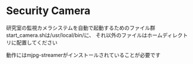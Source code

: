 # Security Camera
研究室の監視カメラシステムを自動で起動するためのファイル群
start_camera.shは/usr/local/bin/に、
それ以外のファイルはホームディレクトリに配置してください

動作にはmjpg-streamerがインストールされていることが必要です
